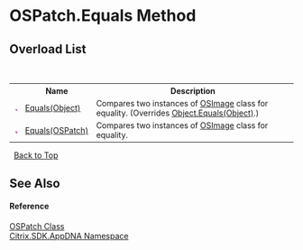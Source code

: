 # OSPatch.Equals Method 
 


## Overload List
&nbsp;<table><tr><th></th><th>Name</th><th>Description</th></tr><tr><td>![Public method](media/pubmethod.gif "Public method")</td><td><a href="a870a4d5-7e20-178b-efb8-f9c0cba2165c">Equals(Object)</a></td><td>
Compares two instances of <a href="3392740e-a7b4-99c9-3be9-08c56344708c">OSImage</a> class for equality.
 (Overrides <a href="http://msdn2.microsoft.com/en-us/library/bsc2ak47" target="_blank">Object.Equals(Object)</a>.)</td></tr><tr><td>![Public method](media/pubmethod.gif "Public method")</td><td><a href="d109d02f-528f-6495-2ec1-675df1842145">Equals(OSPatch)</a></td><td>
Compares two instances of <a href="3392740e-a7b4-99c9-3be9-08c56344708c">OSImage</a> class for equality.</td></tr></table>&nbsp;
<a href="#ospatch.equals-method">Back to Top</a>

## See Also


#### Reference
<a href="6de88f79-6b85-89ef-f00d-eb14e51bd1af">OSPatch Class</a><br /><a href="fe2d265b-410b-8b11-1eb4-a790e0b062bf">Citrix.SDK.AppDNA Namespace</a><br />